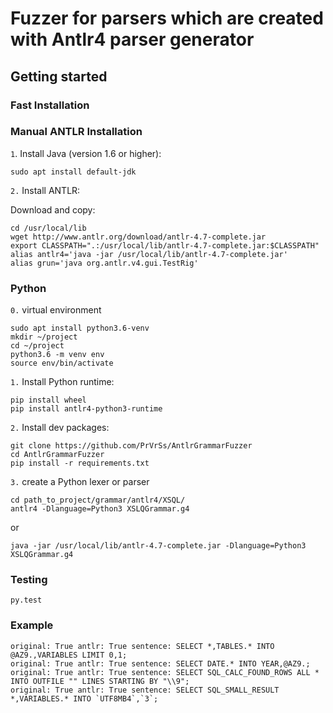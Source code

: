 # Fuzzer for parsers which are created with Antlr4 parser generator 

## Getting started

### Fast Installation

### Manual ANTLR Installation

`1`. Install Java (version 1.6 or higher):

```
sudo apt install default-jdk
```

`2.` Install ANTLR:

Download and copy:

```
cd /usr/local/lib
wget http://www.antlr.org/download/antlr-4.7-complete.jar
export CLASSPATH=".:/usr/local/lib/antlr-4.7-complete.jar:$CLASSPATH"
alias antlr4='java -jar /usr/local/lib/antlr-4.7-complete.jar'
alias grun='java org.antlr.v4.gui.TestRig'
```

### Python

`0.` virtual environment

````
sudo apt install python3.6-venv
mkdir ~/project
cd ~/project
python3.6 -m venv env
source env/bin/activate
````


`1.` Install Python runtime:

```
pip install wheel
pip install antlr4-python3-runtime
```

`2.` Install dev packages:

```
git clone https://github.com/PrVrSs/AntlrGrammarFuzzer
cd AntlrGrammarFuzzer
pip install -r requirements.txt
```

`3.` create a Python lexer or parser
```
cd path_to_project/grammar/antlr4/XSQL/
antlr4 -Dlanguage=Python3 XSLQGrammar.g4
```
or

```
java -jar /usr/local/lib/antlr-4.7-complete.jar -Dlanguage=Python3 XSLQGrammar.g4
```

### Testing
```
py.test
```

### Example 

```
original: True antlr: True sentence: SELECT *,TABLES.* INTO @AZ9.,VARIABLES LIMIT 0,1;
original: True antlr: True sentence: SELECT DATE.* INTO YEAR,@AZ9.;
original: True antlr: True sentence: SELECT SQL_CALC_FOUND_ROWS ALL * INTO OUTFILE "" LINES STARTING BY "\\9";
original: True antlr: True sentence: SELECT SQL_SMALL_RESULT *,VARIABLES.* INTO `UTF8MB4`,`3`;
```


